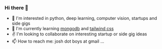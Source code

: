 ### Hi there 👋

<!--
**jboys/jboys** is a ✨ _special_ ✨ repository because its `README.md` (this file) appears on your GitHub profile.

Here are some ideas to get you started:

- 🔭 I’m currently working on ...
- 🌱 I’m currently learning ...
- 👯 I’m looking to collaborate on ...
- 🤔 I’m looking for help with ...
- 💬 Ask me about ...
- 📫 How to reach me: ...
- 😄 Pronouns: ...
- ⚡ Fun fact: ...
-->

- 👀 I'm interested in python, deep learning, computer vision, startups and side gigs
- 🌱 I'm currently learning [mongodb](https://github.com/mongodb/mongo) and [tailwind css](https://github.com/tailwindlabs/tailwindcss)
- ✌️ I'm looking to collaborate on interesting startup or side gig ideas
- 📫 How to reach me: josh dot boys at gmail ...
